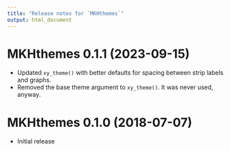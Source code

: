 ```yaml
---
title: "Release notes for `MKHthemes`"
output: html_document
---
```


# MKHthemes 0.1.1 (2023-09-15)

* Updated `xy_theme()` with better defaults for
  spacing between strip labels and graphs.
* Removed the base theme argument to `xy_theme()`.
  It was never used, anyway.
  
  
# MKHthemes 0.1.0 (2018-07-07)

* Initial release
